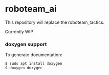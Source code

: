 # roboteam_ai
This repository will replace the roboteam_tactics.

Currently WIP

### doxygen support
To generate documentation:
```
$ sudo apt install doxygen
$ doxygen doxygen
````

